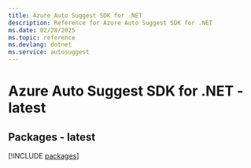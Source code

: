```yaml
---
title: Azure Auto Suggest SDK for .NET
description: Reference for Azure Auto Suggest SDK for .NET
ms.date: 02/28/2025
ms.topic: reference
ms.devlang: dotnet
ms.service: autosuggest
---
```

# Azure Auto Suggest SDK for .NET - latest
## Packages - latest
[!INCLUDE [packages](auto-suggest-index.md)]